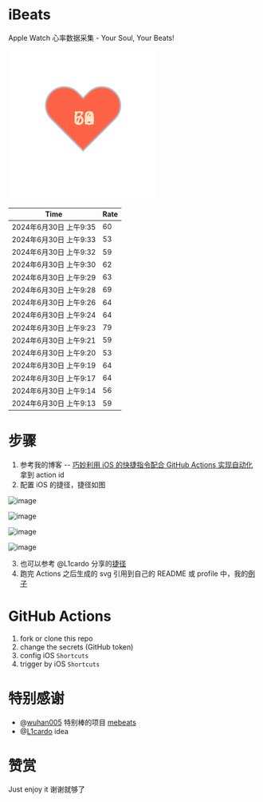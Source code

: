 # iBeats
Apple Watch 心率数据采集 - Your Soul, Your Beats!

![](./files/heart.svg)

<!--START_SECTION:my_heart_rate-->
| Time | Rate | 
 | ---- | ---- | 
| 2024年6月30日 上午9:35 | 60 |
| 2024年6月30日 上午9:33 | 53 |
| 2024年6月30日 上午9:32 | 59 |
| 2024年6月30日 上午9:30 | 62 |
| 2024年6月30日 上午9:29 | 63 |
| 2024年6月30日 上午9:28 | 69 |
| 2024年6月30日 上午9:26 | 64 |
| 2024年6月30日 上午9:24 | 64 |
| 2024年6月30日 上午9:23 | 79 |
| 2024年6月30日 上午9:21 | 59 |
| 2024年6月30日 上午9:20 | 53 |
| 2024年6月30日 上午9:19 | 64 |
| 2024年6月30日 上午9:17 | 64 |
| 2024年6月30日 上午9:14 | 56 |
| 2024年6月30日 上午9:13 | 59 |

<!--END_SECTION:my_heart_rate-->

# 步骤
1. 参考我的博客 -- [巧妙利用 iOS 的快捷指令配合 GitHub Actions 实现自动化](https://github.com/yihong0618/gitblog/issues/198) 拿到 action id
2. 配置 iOS 的捷径，捷径如图

![image](https://user-images.githubusercontent.com/15976103/122154218-0db0b480-ce97-11eb-93bb-5aec07c558dc.png)

![image](https://user-images.githubusercontent.com/15976103/122154236-186b4980-ce97-11eb-8e4b-70551a0391ae.png)

![image](https://user-images.githubusercontent.com/15976103/122154268-2d47dd00-ce97-11eb-902e-3acf292265a9.png)

![image](https://user-images.githubusercontent.com/15976103/122174055-fa144680-ceb4-11eb-9be2-3eb83cd516f7.png)

3. 也可以参考 @L1cardo 分享的[捷径](https://www.icloud.com/shortcuts/6ab6047b459c41ad822ad6b94b1c03d4)
4. 跑完 Actions 之后生成的 svg 引用到自己的 README 或 profile 中，我的[例子](https://github.com/yihong0618) 

# GitHub Actions

1. fork or clone this repo
2. change the secrets (GitHub token)
3. config iOS `Shortcuts` 
4. trigger by iOS `Shortcuts`

# 特别感谢
- @[wuhan005](https://github.com/wuhan005) 特别棒的项目 [mebeats](https://github.com/wuhan005/mebeats)
- @[L1cardo](https://github.com/L1cardo) idea

# 赞赏
Just enjoy it
谢谢就够了
